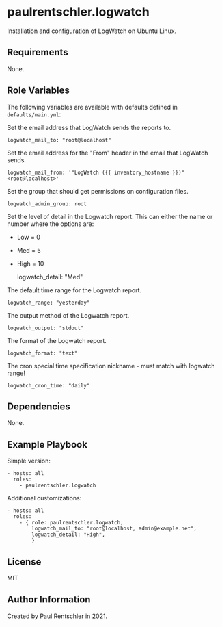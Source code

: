 paulrentschler.logwatch
=======================

Installation and configuration of LogWatch on Ubuntu Linux.


Requirements
------------

None.


Role Variables
--------------

The following variables are available with defaults defined in `defaults/main.yml`:

Set the email address that LogWatch sends the reports to.

    logwatch_mail_to: "root@localhost"

Set the email address for the "From" header in the email that LogWatch sends.

    logwatch_mail_from: '"LogWatch ({{ inventory_hostname }})" <root@localhost>'

Set the group that should get permissions on configuration files.

    logwatch_admin_group: root

Set the level of detail in the Logwatch report. This can either the name or number where the options are:

* Low = 0
* Med = 5
* High = 10

    logwatch_detail: "Med"

The default time range for the Logwatch report.

    logwatch_range: "yesterday"

The output method of the Logwatch report.

    logwatch_output: "stdout"

The format of the Logwatch report.

    logwatch_format: "text"

The cron special time specification nickname - must match with logwatch range!

    logwatch_cron_time: "daily"


Dependencies
------------

None.


Example Playbook
----------------

Simple version:

    - hosts: all
      roles:
        - paulrentschler.logwatch

Additional customizations:

    - hosts: all
      roles:
        - { role: paulrentschler.logwatch,
            logwatch_mail_to: "root@localhost, admin@example.net",
            logwatch_detail: "High",
            }


License
-------

MIT

Author Information
------------------

Created by Paul Rentschler in 2021.
